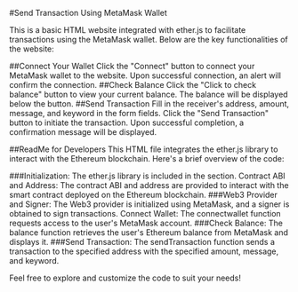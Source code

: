 #Send Transaction Using MetaMask Wallet

This is a basic HTML website integrated with ether.js to facilitate transactions using the MetaMask wallet. Below are the key functionalities of the website:

##Connect Your Wallet
Click the "Connect" button to connect your MetaMask wallet to the website.
Upon successful connection, an alert will confirm the connection.
##Check Balance
Click the "Click to check balance" button to view your current balance.
The balance will be displayed below the button.
##Send Transaction
Fill in the receiver's address, amount, message, and keyword in the form fields.
Click the "Send Transaction" button to initiate the transaction.
Upon successful completion, a confirmation message will be displayed.

##ReadMe for Developers
This HTML file integrates the ether.js library to interact with the Ethereum blockchain. Here's a brief overview of the code:

###Initialization: The ether.js library is included in the <head> section.
Contract ABI and Address: The contract ABI and address are provided to interact with the smart contract deployed on the Ethereum blockchain.
###Web3 Provider and Signer: The Web3 provider is initialized using MetaMask, and a signer is obtained to sign transactions.
Connect Wallet: The connectwallet function requests access to the user's MetaMask account.
###Check Balance: The balance function retrieves the user's Ethereum balance from MetaMask and displays it.
###Send Transaction: The sendTransaction function sends a transaction to the specified address with the specified amount, message, and keyword.

Feel free to explore and customize the code to suit your needs!
